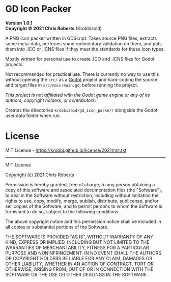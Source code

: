 # GD Icon Packer
__Version 1.0.1__  
__Copyright &copy; 2021 Chris Roberts__ (Krobbizoid)

A PNG icon packer written in GDScript. Takes source PNG files, extracts some
meta-data, performs some rudimentary validation on them, and puts them into .ICO
or .ICNS files if they meet the standards for these icon types.

Mostly written for personal use to create .ICO and .ICNS files for Godot
projects.

Not recommended for practical use. There is currently no way to use this without
opening the `src/` as a [Godot](https://github.com/godotengine/godot) project
and hard-coding the source and target files in `src/main/main.gd`, before
running the project.

_This project is not affiliated with the Godot game engine or any of its
authors, copyright holders, or contributors._

Creates the directories `krobbizoid/gd_icon_packer/` alongside the Godot user
data folder when run.

# License
MIT License - https://krobbi.github.io/license/2021/mit.txt

---

MIT License

Copyright (c) 2021 Chris Roberts

Permission is hereby granted, free of charge, to any person obtaining a copy
of this software and associated documentation files (the "Software"), to deal
in the Software without restriction, including without limitation the rights
to use, copy, modify, merge, publish, distribute, sublicense, and/or sell
copies of the Software, and to permit persons to whom the Software is
furnished to do so, subject to the following conditions:

The above copyright notice and this permission notice shall be included in all
copies or substantial portions of the Software.

THE SOFTWARE IS PROVIDED "AS IS", WITHOUT WARRANTY OF ANY KIND, EXPRESS OR
IMPLIED, INCLUDING BUT NOT LIMITED TO THE WARRANTIES OF MERCHANTABILITY,
FITNESS FOR A PARTICULAR PURPOSE AND NONINFRINGEMENT. IN NO EVENT SHALL THE
AUTHORS OR COPYRIGHT HOLDERS BE LIABLE FOR ANY CLAIM, DAMAGES OR OTHER
LIABILITY, WHETHER IN AN ACTION OF CONTRACT, TORT OR OTHERWISE, ARISING FROM,
OUT OF OR IN CONNECTION WITH THE SOFTWARE OR THE USE OR OTHER DEALINGS IN THE
SOFTWARE.
